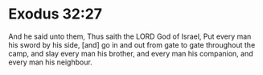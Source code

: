 # Exodus 32:27

And he said unto them, Thus saith the LORD God of Israel, Put every man his sword by his side, [and] go in and out from gate to gate throughout the camp, and slay every man his brother, and every man his companion, and every man his neighbour.